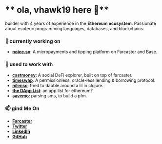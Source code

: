 # ** ola, vhawk19 here 👋**

builder with 4 years of experience in the **Ethereum ecosystem**. Passionate about esoteric programming languages, databases, and blockchains.

### **🔭 currently working on**

* [**noice.so**](https://noice.so): A micropayments and tipping platform on Farcaster and Base.

### **🌱 used to work with**

* [**castmoney**](https://cast.money): A social DeFi explorer, built on top of farcaster.  
* [**timeswap**](https://timeswap.io/): A permissionless, oracle-less lending & borrowing protocol.  
* [**nilenso**](https://nilenso.com): tried to dabble around a lil in clojure.
* [**the DApp List**](https://thedapplist.com/): an app list for ethereum?  
* [**savemo**](https://devfolio.co/projects/savemo): parsing sms, to build a pfm.

### **📫 gind Me On**

* [**Farcaster**](https://farcaster.xyz/vhawk19)  
* [**Twitter**](https://www.google.com/search?q=https://twitter.com/_Vhawk19_)  
* [**LinkedIn**](https://www.linkedin.com/in/vhawk19/)  
* [**GitHub**](https://github.com/vhawk19)

